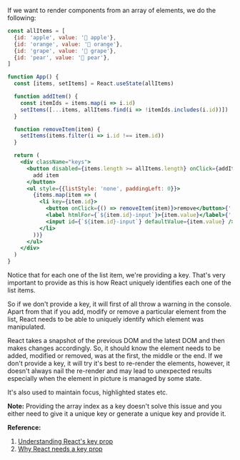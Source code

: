 
If we want to render components from an array of elements, we do the following:

```jsx
const allItems = [
  {id: 'apple', value: '🍎 apple'},
  {id: 'orange', value: '🍊 orange'},
  {id: 'grape', value: '🍇 grape'},
  {id: 'pear', value: '🍐 pear'},
]

function App() {
  const [items, setItems] = React.useState(allItems)

  function addItem() {
    const itemIds = items.map(i => i.id)
    setItems([...items, allItems.find(i => !itemIds.includes(i.id))])
  }

  function removeItem(item) {
    setItems(items.filter(i => i.id !== item.id))
  }

  return (
    <div className="keys">
      <button disabled={items.length >= allItems.length} onClick={addItem}>
        add item
      </button>
      <ul style={{listStyle: 'none', paddingLeft: 0}}>
        {items.map(item => (
          <li key={item.id}>
            <button onClick={() => removeItem(item)}>remove</button>{' '}
            <label htmlFor={`${item.id}-input`}>{item.value}</label>{' '}
            <input id={`${item.id}-input`} defaultValue={item.value} />
          </li>
        ))}
      </ul>
    </div>
  )
}
```

Notice that for each one of the list item, we're providing a key. That's very important to provide as this is how React uniquely identifies each one of the list items.

So if we don't provide a key, it will first of all throw a warning in the console. Apart from that if you add, modify or remove a particular element from the list, React needs to be able to uniquely identify which element was manipulated.

React takes a snapshot of the previous DOM and the latest DOM and then makes changes accordingly. So, it should know the element needs to be added, modified or removed, was at the first, the middle or the end. If we don't provide a key, it will try it's best to re-render the elements, however, it doesn't always nail the re-render and may lead to unexpected results especially when the element in picture is managed by some state.

It's also used to maintain focus, highlighted states etc.

**Note:** Providing the array index as a key doesn't solve this issue and you either need to give it a unique key or generate a unique key and provide it.

**Reference:**

1. [Understanding React's key prop](https://kentcdodds.com/blog/understanding-reacts-key-prop)
2. [Why React needs a key prop](https://epicreact.dev/why-react-needs-a-key-prop/)
